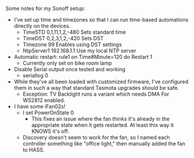Some notes for my Sonoff setup:
- I've set up time and timezones so that I can run time-based automations directly on the devices.
  - TimeSTD 0,1,11,1,2,-480 Sets standard time
  - TimeDST 0,2,3,1,2,-420 Sets DST
  - Timezone 99 Enables using DST settings
  - NtpServer1 192.168.1.1 Use my local NTP server
- Automatic restart: rule1 on Time#Minute=120 do Restart 1
  - Currently only set on bike room lamp
- Disable Serial output once tested and working
  - seriallog 0
- While they've all been loaded with customized firmware, I've configured them in such a way that standard Tasmota upgrades should be safe.
  - Exception: TV Backlight runs a variant which needs DMA For WS2812 enabled.
- I have some iFan02s!
  - I set PowerOnState 0
    - This fixes an issue where the fan thinks it's already in the appropriate state when it gets restarted. At least this way it KNOWS it's off.
  - Discovery doesn't seem to work for the fan, so I named each controller something like "office light," then manually added the fan to HASS.
